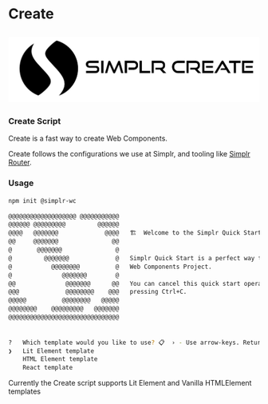 # Create

## ![Simplr Create Logo](https://raw.githubusercontent.com/Simplr/Configs/main/create/simplr-create.png)

### Create Script

Create is a fast way to create Web Components.

Create follows the configurations we use at Simplr, and tooling like [Simplr Router](https://github.com/Simplr/simplr-router).

### Usage

```bash
npm init @simplr-wc
```

```bash
@@@@@@@@@@@@@@@@@@@ @@@@@@@@@@@
@@@@@@ @@@@@@@@@         @@@@@@
@@@@   @@@@@@@             @@@@   🏗️  Welcome to the Simplr Quick Start 🏗️
@@     @@@@@@@               @@
@       @@@@@@@               @
@         @@@@@@@             @   Simplr Quick Start is a perfect way to start a
@           @@@@@@@@          @   Web Components Project.
@              @@@@@@@        @
@@              @@@@@@@      @@   You can cancel this quick start operation by
@@@             @@@@@@@@    @@@   pressing Ctrl+C.
@@@@@          @@@@@@@@   @@@@@
@@@@@@@@    @@@@@@@@@   @@@@@@@
@@@@@@@@@@@@@@@@@@@@@@@@@@@@@@@


?   Which template would you like to use? 📋  › - Use arrow-keys. Return to submit.
❯   Lit Element template
    HTML Element template
    React template
```

Currently the Create script supports Lit Element and Vanilla HTMLElement templates
